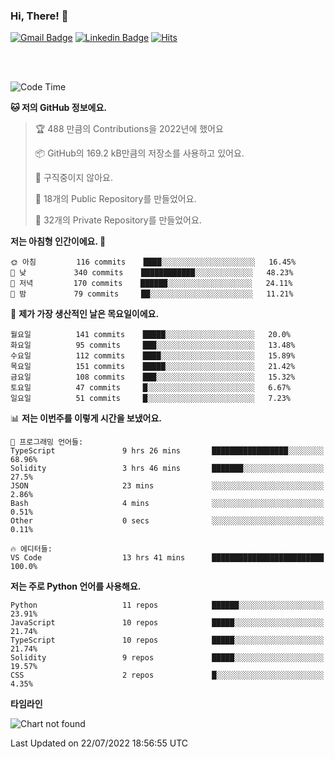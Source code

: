 ### Hi, There! 👋


[![Gmail Badge](https://img.shields.io/badge/-725psh@gmail.com-c14438?style=flat&logo=Gmail&logoColor=white&link=mailto:725psh@gmail.com)](mailto:725psh@gmail.com) 
[![Linkedin Badge](https://img.shields.io/badge/-soohanpark-0072b1?style=flat&logo=Linkedin&logoColor=white&link=https://www.linkedin.com/in/soohanpark/)](https://www.linkedin.com/in/soohanpark/) 
[![Hits](https://hits.seeyoufarm.com/api/count/incr/badge.svg?url=https%3A%2F%2Fgithub.com%2FSoohan-Park&count_bg=%23000000&title_bg=%23828282&icon=gradle.svg&icon_color=%23FFFFFF&title=Visited&edge_flat=false)](https://hits.seeyoufarm.com)  

<br />
<br />

<!--START_SECTION:waka-->
![Code Time](http://img.shields.io/badge/Code%20Time-0%20secs-blue)

**🐱 저의 GitHub 정보에요.** 

> 🏆 488 만큼의 Contributions을 2022년에 했어요
 > 
> 📦 GitHub의 169.2 kB만큼의 저장소를 사용하고 있어요. 
 > 
> 🚫 구직중이지 않아요.
 > 
> 📜 18개의 Public Repository를 만들었어요. 
 > 
> 🔑 32개의 Private Repository를 만들었어요.  
 > 
**저는 아침형 인간이에요. 🐤** 

```text
🌞 아침         116 commits    ████░░░░░░░░░░░░░░░░░░░░░   16.45% 
🌆 낮　         340 commits    ████████████░░░░░░░░░░░░░   48.23% 
🌃 저녁         170 commits    ██████░░░░░░░░░░░░░░░░░░░   24.11% 
🌙 밤　         79 commits     ██░░░░░░░░░░░░░░░░░░░░░░░   11.21%

```
📅 **제가 가장 생산적인 날은 목요일이에요.** 

```text
월요일          141 commits    █████░░░░░░░░░░░░░░░░░░░░   20.0% 
화요일          95 commits     ███░░░░░░░░░░░░░░░░░░░░░░   13.48% 
수요일          112 commits    ████░░░░░░░░░░░░░░░░░░░░░   15.89% 
목요일          151 commits    █████░░░░░░░░░░░░░░░░░░░░   21.42% 
금요일          108 commits    ███░░░░░░░░░░░░░░░░░░░░░░   15.32% 
토요일          47 commits     █░░░░░░░░░░░░░░░░░░░░░░░░   6.67% 
일요일          51 commits     █░░░░░░░░░░░░░░░░░░░░░░░░   7.23%

```


📊 **저는 이번주를 이렇게 시간을 보냈어요.** 

```text
💬 프로그래밍 언어들: 
TypeScript               9 hrs 26 mins       █████████████████░░░░░░░░   68.96% 
Solidity                 3 hrs 46 mins       ███████░░░░░░░░░░░░░░░░░░   27.5% 
JSON                     23 mins             ░░░░░░░░░░░░░░░░░░░░░░░░░   2.86% 
Bash                     4 mins              ░░░░░░░░░░░░░░░░░░░░░░░░░   0.51% 
Other                    0 secs              ░░░░░░░░░░░░░░░░░░░░░░░░░   0.11%

🔥 에디터들: 
VS Code                  13 hrs 41 mins      █████████████████████████   100.0%

```

**저는 주로 Python 언어를 사용해요.** 

```text
Python                   11 repos            ██████░░░░░░░░░░░░░░░░░░░   23.91% 
JavaScript               10 repos            █████░░░░░░░░░░░░░░░░░░░░   21.74% 
TypeScript               10 repos            █████░░░░░░░░░░░░░░░░░░░░   21.74% 
Solidity                 9 repos             █████░░░░░░░░░░░░░░░░░░░░   19.57% 
CSS                      2 repos             █░░░░░░░░░░░░░░░░░░░░░░░░   4.35%

```


**타임라인**

![Chart not found](https://raw.githubusercontent.com/Soohan-Park/Soohan-Park/master/charts/bar_graph.png) 


 Last Updated on 22/07/2022 18:56:55 UTC
<!--END_SECTION:waka-->
